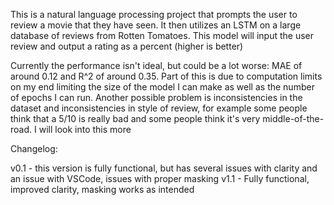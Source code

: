 This is a natural language processing project that prompts the user to review a movie that they have seen. It then utilizes an LSTM on a large database of reviews from Rotten Tomatoes. This model will input the user review and output a rating as a percent (higher is better)

Currently the performance isn't ideal, but could be a lot worse: MAE of around 0.12 and R^2 of around 0.35. Part of this is due to computation limits on my end limiting the size of the model I can make as well as the number of epochs I can run. Another possible problem is inconsistencies in the dataset and inconsistencies in style of review, for example some people think that a 5/10 is really bad and some people think it's very middle-of-the-road. I will look into this more


Changelog:

v0.1 - this version is fully functional, but has several issues with clarity and an issue with VSCode, issues with proper masking
v1.1 - Fully functional, improved clarity, masking works as intended 

